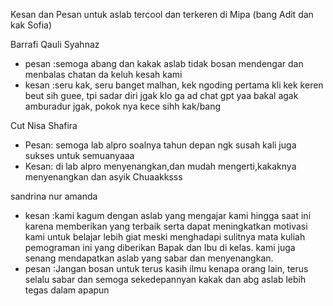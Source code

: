 Kesan dan Pesan untuk aslab tercool dan terkeren di Mipa (bang Adit dan kak Sofia)

Barrafi Qauli Syahnaz
- pesan :semoga abang dan kakak aslab tidak bosan mendengar dan menbalas chatan da keluh kesah kami
- kesan :seru kak, seru banget malhan, kek ngoding pertama kli kek keren beut sih guee, tpi sadar diri jgak klo ga ad chat gpt yaa bakal agak amburadur jgak, pokok nya kece sihh kak/bang

Cut Nisa Shafira
- Pesan: semoga lab alpro soalnya tahun depan ngk susah kali juga sukses untuk semuanyaaa
- Kesan: di lab alpro menyenangkan,dan mudah mengerti,kakaknya menyenangkan dan asyik
Chuaakksss

sandrina nur amanda
- kesan :kami kagum dengan aslab yang mengajar kami hingga saat ini karena memberikan yang terbaik serta dapat meningkatkan motivasi kami untuk belajar lebih giat meski menghadapi sulitnya mata kuliah pemograman ini yang diberikan Bapak dan Ibu di kelas. kami juga senang mendapatkan aslab yang sabar dan menyenangkan.
- pesan :Jangan bosan untuk terus kasih ilmu kenapa orang lain, terus selalu sabar dan semoga sekedepannyan kakak dan abg aslab lebih tegas dalam apapun
